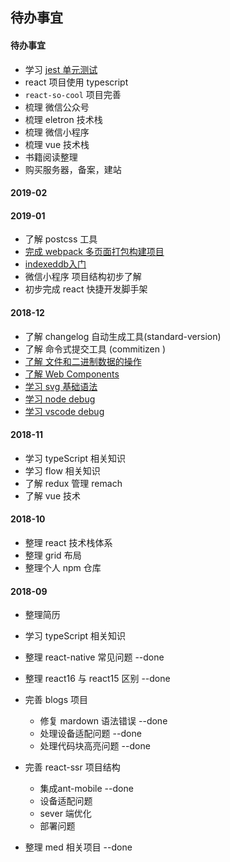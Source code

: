 ## 待办事宜

#### 待办事宜

- 学习  [jest 单元测试](http://www.aliued.com/?p=4095)
- react 项目使用 typescript
- `react-so-cool` 项目完善
- 梳理 微信公众号
- 梳理 eletron 技术栈
- 梳理 微信小程序
- 梳理 vue 技术栈
- 书籍阅读整理
- 购买服务器，备案，建站

#### 2019-02

#### 2019-01

- 了解 postcss 工具
- [完成 webpack 多页面打包构建项目](https://github.com/oh-oh-oh/multiple-page-boilerplate)
- [indexeddb入门](http://www.ruanyifeng.com/blog/2018/07/indexeddb.html)
- 微信小程序 项目结构初步了解
- 初步完成 react 快捷开发脚手架 


#### 2018-12 
- 了解 changelog 自动生成工具(standard-version)
- 了解 命令式提交工具  (commitizen )
- [了解 文件和二进制数据的操作](http://javascript.ruanyifeng.com/htmlapi/file.html)
- [了解  Web Components](http://javascript.ruanyifeng.com/htmlapi/webcomponents.html)
- [学习 svg 基础语法](http://javascript.ruanyifeng.com/htmlapi/svg.html)
- [学习 node debug](http://www.ruanyifeng.com/blog/2018/03/node-debugger.html)
- [学习 vscode debug](https://code.visualstudio.com/docs/nodejs/nodejs-debugging)

#### 2018-11

- 学习 typeScript 相关知识
- 学习 flow 相关知识
- 了解 redux 管理 remach
- 了解 vue 技术

#### 2018-10

- 整理 react 技术栈体系
- 整理 grid 布局
- 整理个人 npm 仓库

#### 2018-09 

- 整理简历
- 学习 typeScript 相关知识
- 整理 react-native 常见问题 --done
- 整理 react16 与 react15 区别 --done
- 完善 blogs 项目
    - 修复 mardown 语法错误 --done
    - 处理设备适配问题 --done
    - 处理代码块高亮问题 --done

- 完善 react-ssr 项目结构 
    - 集成ant-mobile --done
    - 设备适配问题
    - sever 端优化 
    - 部署问题

- 整理 med 相关项目 --done